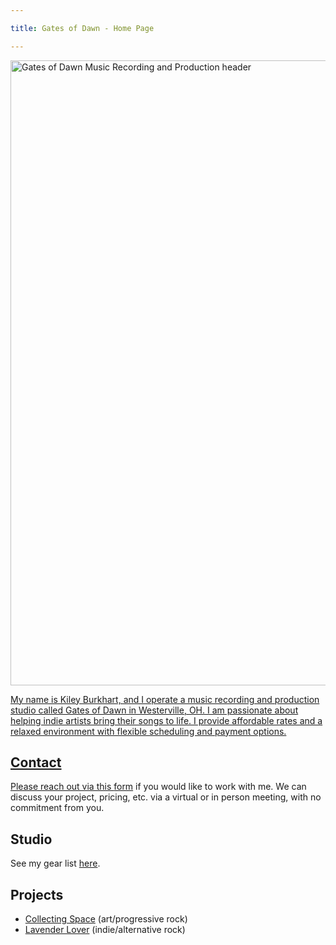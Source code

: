 ```yaml
---

title: Gates of Dawn - Home Page

---
```


<a href="https://i.imgur.com/2X78rDp.jpeg"><img src="https://i.imgur.com/2X78rDp.jpeg" style="width: 1000px; max-width: 100%; height: auto" title="Gates of Dawn Music Recording and Production header" />

My name is Kiley Burkhart, and I operate a music recording and production studio called Gates of Dawn in Westerville, OH. I am passionate about helping indie artists bring their songs to life. I provide affordable rates and a relaxed environment with flexible scheduling and payment options.

## Contact
Please reach out via this [form](https://forms.gle/8vqS33juHe4fUass7) if you would like to work with me. We can discuss your project, pricing, etc. via a virtual or in person meeting, with no commitment from you.

## Studio
See my gear list [here](./STUDIO.md).

## Projects
- [Collecting Space](https://hyperfollow.com/collectingspace) (art/progressive rock)
- [Lavender Lover](https://hyperfollow.com/lavenderlover) (indie/alternative rock)

